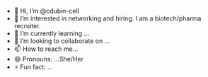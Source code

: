 - 👋 Hi, I’m @cdubin-cell
- 👀 I’m interested in networking and hiring. I am a biotech/pharma recruiter.
- 🌱 I’m currently learning ...
- 💞️ I’m looking to collaborate on ...
- 📫 How to reach me...
- 😄 Pronouns: ...She/Her
- ⚡ Fun fact: ...

<!---
cdubin-cell/cdubin-cell is a ✨ special ✨ repository because its `README.md` (this file) appears on your GitHub profile.
You can click the Preview link to take a look at your changes.
--->

